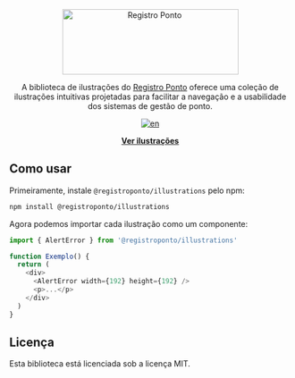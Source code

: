 <div align="center">
  <a href="https://registroponto.com.br/" target="_blank">
    <img alt="Registro Ponto" width="315" height="117" style="max-width: 100%" src="https://github.com/Registro-Ponto/rp-icons/assets/98567681/05358956-78db-4f61-905a-c60ff276dc8f">
  </a>
</div>

<p align="center">
  A biblioteca de ilustrações do <a href="https://registroponto.com.br/" target="_blank">Registro Ponto</a> oferece uma coleção de ilustrações intuitivas projetadas para facilitar a navegação e a usabilidade dos sistemas de gestão de ponto.
<p>

<div align="center">

  [![en](https://img.shields.io/badge/lang-en-red.svg)](https://github.com/Registro-Ponto/registro-ponto-libs/blob/main/rp-illustrations/README.md)

</div>

<p align="center">
  <a href=""><strong>Ver ilustrações</strong></a>
</p>

## Como usar

Primeiramente, instale `@registroponto/illustrations` pelo npm:

```sh
npm install @registroponto/illustrations
```

Agora podemos importar cada ilustração como um componente:

```js
import { AlertError } from '@registroponto/illustrations'

function Exemplo() {
  return (
    <div>
      <AlertError width={192} height={192} />
      <p>...</p>
    </div>
  )
}
```

## Licença

Esta biblioteca está licenciada sob a licença MIT.
